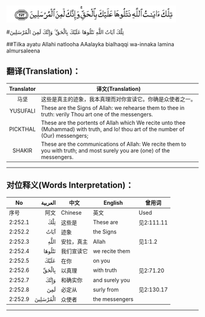 ![002:252](images/002_252.gif)

#تِلْكَ آيَاتُ اللَّهِ نَتْلُوهَا عَلَيْكَ بِالْحَقِّ ۚ وَإِنَّكَ لَمِنَ الْمُرْسَلِينَ 

##Tilka ayatu Allahi natlooha AAalayka bialhaqqi wa-innaka lamina almursaleena 

## 翻译(Translation)：

| Translator | 译文(Translation)                                            |
| :--------: | ------------------------------------------------------------ |
|    马坚    | 这些是真主的迹象，我本真理而对你宣读它。你确是众使者之一。   |
|  YUSUFALI  | These are the Signs of Allah: we rehearse them to thee in truth: verily Thou art one of the messengers. |
|  PICKTHAL  | These are the portents of Allah which We recite unto thee (Muhammad) with truth, and lo! thou art of the number of (Our) messengers; |
|   SHAKIR   | These are the communications of Allah: We recite them to you with truth; and most surely you are (one) of the messengers. |

---

## 对位释义(Words Interpretation)：

| No   | العربية | 中文    | English | 曾用词 |
| ---- | ------: | ------- | ------- | ------ |
| 序号 |    阿文 | Chinese | 英文    | Used   |
| 2:252.1 | تِلْكَ      | 这些是     | These are      | 见2:111.11 |
| 2:252.2 | آيَاتُ     | 迹象       | the Signs      |            |
| 2:252.3 | اللَّهِ     | 安拉，真主 | Allah          | 见1:1.2    |
| 2:252.4 | نَتْلُوهَا   | 我们宣读它 | we recite them |            |
| 2:252.5 | عَلَيْكَ     | 在你       | on you         |            |
| 2:252.6 | بِالْحَقِّ    | 以真理     | with truth     | 见2:71.20  |
| 2:252.7 | وَإِنَّكَ     | 和确实你   | and surely you |            |
| 2:252.8 | لَمِنَ      | 必定从     | surly from     | 见2:130.17 |
| 2:252.9 | الْمُرْسَلِينَ | 众使者     | the messengers |            |

---
